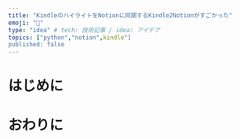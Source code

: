 ```yaml
---
title: "KindleのハイライトをNotionに同期するKindle2Notionがすごかった"
emoji: "📖"
type: "idea" # tech: 技術記事 / idea: アイデア
topics: ["python","notion",kindle"]
published: false
---
```


# はじめに

# おわりに
